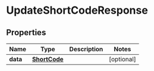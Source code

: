 # UpdateShortCodeResponse

## Properties
Name | Type | Description | Notes
------------ | ------------- | ------------- | -------------
**data** | [**ShortCode**](ShortCode.md) |  |  [optional]
